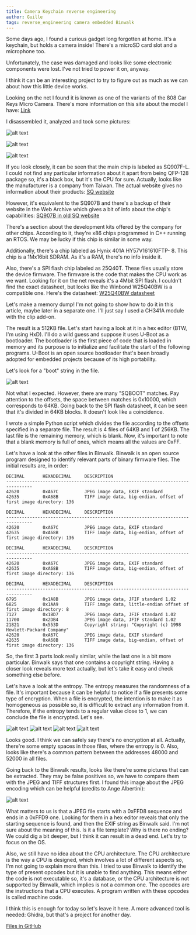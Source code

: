 ```yaml
---
title: Camera Keychain reverse engineering
author: Guille
tags: reverse_engineering camera embedded Binwalk
---
```


Some days ago, I found a curious gadget long forgotten at home. It's a keychain, but holds a camera inside! There's a microSD card slot and a microphone too.

Unfortunately, the case was damaged and looks like some electronic components were lost. I've not tried to power it on, anyway.

I think it can be an interesting project to try to figure out as much as we can about how this little device works.

Looking on the net I found it is known as one of the variants of the 808 Car Keys Micro Camera. There's more information on this site about the model I have: [Link](https://www.chucklohr.com/808/C10/index.html)

I disassembled it, analyzed and took some pictures:

![alt text](https://github.com/Guillermo-Ramirez-Jimenez/Guillermo-Ramirez-Jimenez.github.io/raw/main/_posts/2021-02-07-Camera-Keychain-reverse-engineering/images/IMG_20210201_005020.jpg "Top")

![alt text](https://github.com/Guillermo-Ramirez-Jimenez/Guillermo-Ramirez-Jimenez.github.io/raw/main/_posts/2021-02-07-Camera-Keychain-reverse-engineering/images/IMG_20210201_005208.jpg "Top_alt")

![alt text](https://github.com/Guillermo-Ramirez-Jimenez/Guillermo-Ramirez-Jimenez.github.io/raw/main/_posts/2021-02-07-Camera-Keychain-reverse-engineering/images/IMG_20210201_005035.jpg "Bottom")

If you look closely, it can be seen that the main chip is labeled as SQ907F-L. I could not find any particular information about it apart from being QFP-128 package so, it's a black box, but it's the CPU for sure. Actually, looks like the manufacturer is a company from Taiwan. The actual website gives no information about their products:
[SQ website](http://www.sq.com.tw/)

However, it's equivalent to the SQ907B and there's a backup of their website in the Web Archive which gives a bit of info about the chip's capabilities:
[SQ907B in old SQ website](http://web.archive.org/web/20111021050700/http://www.sq.com.tw/english/product/dsc100dw.htm)

There's a section about the development kits offered by the company for other chips. According to it, they're x86 chips programmed in C++ running an RTOS. We may be lucky if this chip is similar in some way.

Additionally, there's a chip labeled as Hynix 401A HY57V161610FTP- 8. This chip is a 1Mx16bit SDRAM. As it's a RAM, there's no info inside it.

Also, there's a SPI flash chip labeled as 25Q40T. These files usually store the device firmware. The firmware is the code that makes the CPU work as we want. Looking for it on the net reveals it's a 4Mbit SPI flash. I couldn't find the exact datasheet, but looks like the Winbond W25Q40BW is a compatible one. Here's the datasheet:
[W25Q40BW datasheet](https://www.winbond.com/resource-files/w25q40bw%20revf%20101113.pdf)

Let's make a memory dump! I'm not going to show how to do it in this article, maybe later in a separate one. I'll just say I used a CH341A module with the clip add-on.

The result is a 512KB file. Let's start having a look at it in a hex editor (BTW, I'm using HxD). I'll do a wild guess and suppose it uses U-Boot as a bootloader. The bootloader is the first piece of code that is loaded in memory and its purpose is to initialize and facilitate the start of the following programs. U-Boot is an open source bootloader that's been broadly adopted for embedded projects because of its high portability.

Let's look for a "boot" string in the file.

![alt text](https://github.com/Guillermo-Ramirez-Jimenez/Guillermo-Ramirez-Jimenez.github.io/raw/main/_posts/2021-02-07-Camera-Keychain-reverse-engineering/images/BootStringScreenshot.png "Boot String")

Not what I expected. However, there are many "SQBOOT" matches. Pay attention to the offsets, the space between matches is 0x10000, which corresponds to 64KB. Going back to the SPI flash datasheet, it can be seen that it's divided in 64KB blocks. It doesn't look like a coincidence.

I wrote a simple Python script which divides the file according to the offsets specified in a separate file. The result is 4 files of 64KB and 1 of 256KB. The last file is the remaining memory, which is blank. Now, it's important to note that a blank memory is full of ones, which means all the values are 0xFF.

Let's have a look at the other files in Binwalk. Binwalk is an open source program designed to identify relevant parts of binary firmware files. The initial results are, in order:

```
DECIMAL       HEXADECIMAL     DESCRIPTION
--------------------------------------------------------------------------------
42620         0xA67C          JPEG image data, EXIF standard
42635         0xA68B          TIFF image data, big-endian, offset of first image directory: 136
```
```
DECIMAL       HEXADECIMAL     DESCRIPTION
--------------------------------------------------------------------------------
42620         0xA67C          JPEG image data, EXIF standard
42635         0xA68B          TIFF image data, big-endian, offset of first image directory: 136
```
```
DECIMAL       HEXADECIMAL     DESCRIPTION
--------------------------------------------------------------------------------
42620         0xA67C          JPEG image data, EXIF standard
42635         0xA68B          TIFF image data, big-endian, offset of first image directory: 136
```
```
DECIMAL       HEXADECIMAL     DESCRIPTION
--------------------------------------------------------------------------------
6795          0x1A8B          JPEG image data, JFIF standard 1.02
6825          0x1AA9          TIFF image data, little-endian offset of first image directory: 8
7127          0x1BD7          JPEG image data, JFIF standard 1.02
11700         0x2DB4          JPEG image data, JFIF standard 1.02
21821         0x553D          Copyright string: "Copyright (c) 1998 Hewlett-Packard Company"
42620         0xA67C          JPEG image data, EXIF standard
42635         0xA68B          TIFF image data, big-endian, offset of first image directory: 136
```

So, the first 3 parts look really similar, while the last one is a bit more particular. Binwalk says that one contains a copyright string. Having a closer look reveals more text actually, but let's take it easy and check something else before.

Let's have a look at the entropy. The entropy measures the randomness of a file. It's important because it can be helpful to notice if a file presents some type of encryption. When a file is encrypted, the intention is to make it as homogeneous as possible so, it is difficult to extract any information from it. Therefore, if the entropy tends to a regular value close to 1, we can conclude the file is encrypted. Let's see.

![alt text](https://github.com/Guillermo-Ramirez-Jimenez/Guillermo-Ramirez-Jimenez.github.io/raw/main/_posts/2021-02-07-Camera-Keychain-reverse-engineering/images/0_entropy.png "Entropy 0")
![alt text](https://github.com/Guillermo-Ramirez-Jimenez/Guillermo-Ramirez-Jimenez.github.io/raw/main/_posts/2021-02-07-Camera-Keychain-reverse-engineering/images/1_entropy.png "Entropy 1")
![alt text](https://github.com/Guillermo-Ramirez-Jimenez/Guillermo-Ramirez-Jimenez.github.io/raw/main/_posts/2021-02-07-Camera-Keychain-reverse-engineering/images/2_entropy.png "Entropy 2")
![alt text](https://github.com/Guillermo-Ramirez-Jimenez/Guillermo-Ramirez-Jimenez.github.io/raw/main/_posts/2021-02-07-Camera-Keychain-reverse-engineering/images/3_entropy.png "Entropy 3")

Looks good. I think we can safely say there's no encryption at all. Actually, there're some empty spaces in those files, where the entropy is 0. Also, looks like there's a common pattern between the addresses 48000 and 52000 in all files.

Going back to the Binwalk results, looks like there're some pictures that can be extracted. They may be false positives so, we have to compare them with the JPEG and TIFF structures first. I found this image about the JPEG encoding which can be helpful (credits to Ange Albertini):

![alt text](https://raw.githubusercontent.com/corkami/pics/master/binary/JPG.png "JPEG structure") 

What matters to us is that a JPEG file starts with a 0xFFD8 sequence and ends in a 0xFFD9 one. Looking for them in a hex editor reveals that only the starting sequence is found, and then the EXIF string as Binwalk said. I'm not sure about the meaning of this. Is it a file template? Why is there no ending? We could dig a bit deeper, but I think it can result in a dead end. Let's try to focus on the OS.

Also, we still have no idea about the CPU architecture. The CPU architecture is the way a CPU is designed, which involves a lot of different aspects so, I'm not going to explain more than this. I tried to use Binwalk to identify the type of present opcodes but it is unable to find anything. This means either the code is not executable so, it's a database, or the CPU architecture is not supported by Binwalk, which implies is not a common one. The opcodes are the instructions that a CPU executes. A program written with these opcodes is called machine code.

I think this is enough for today so let's leave it here. A more advanced tool is needed: Ghidra, but that's a project for another day.

[Files in GitHub](https://github.com/Guillermo-Ramirez-Jimenez/Keychain-Camera)
